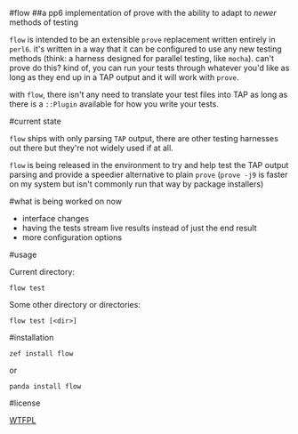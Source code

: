 #flow
##a pp6 implementation of prove with the ability to adapt to _newer_ methods of testing

`flow` is intended to be an extensible `prove` replacement written entirely in `perl6`.  it's written in a way that it can be configured to use any new testing methods (think: a harness designed for parallel testing, like `mocha`). can't prove do this? kind of, you can run your tests through whatever you'd like as long as they end up in a TAP output and it will work with `prove`.

with `flow`, there isn't any need to translate your test files into TAP as long as there is a `::Plugin` available for how you write your tests.

#current state

`flow` ships with only parsing `TAP` output, there are other testing harnesses out there but they're not widely used if at all.

`flow` is being released in the environment to try and help test the TAP output parsing and provide a speedier alternative to plain `prove` (`prove -j9` is faster on my system but isn't commonly run that way by package installers)

#what is being worked on now

* interface changes
* having the tests stream live results instead of just the end result 
* more configuration options

#usage

Current directory:

`flow test`

Some other directory or directories:

`flow test [<dir>]`

#installation

`zef install flow`

or

`panda install flow`

#license

[WTFPL](http://www.wtfpl.net/about/)

